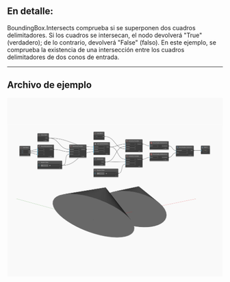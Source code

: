 ## En detalle:
BoundingBox.Intersects comprueba si se superponen dos cuadros delimitadores. Si los cuadros se intersecan, el nodo devolverá "True" (verdadero); de lo contrario, devolverá "False" (falso). En este ejemplo, se comprueba la existencia de una intersección entre los cuadros delimitadores de dos conos de entrada.
___
## Archivo de ejemplo

![Intersects](./Autodesk.DesignScript.Geometry.BoundingBox.Intersects_img.jpg)

